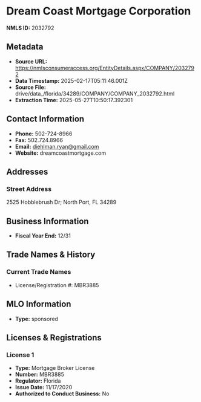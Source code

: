 # Dream Coast Mortgage Corporation

**NMLS ID:** 2032792

## Metadata
- **Source URL:** https://nmlsconsumeraccess.org/EntityDetails.aspx/COMPANY/2032792
- **Data Timestamp:** 2025-02-17T05:11:46.001Z
- **Source File:** drive/data_/florida/34289/COMPANY/COMPANY_2032792.html
- **Extraction Time:** 2025-05-27T10:50:17.392301

## Contact Information
- **Phone:** 502-724-8966
- **Fax:** 502.724.8966
- **Email:** diehlman.ryan@gmail.com
- **Website:** dreamcoastmortgage.com

## Addresses
### Street Address
2525 Hobblebrush Dr; North Port, FL 34289

## Business Information
- **Fiscal Year End:** 12/31

## Trade Names & History
### Current Trade Names
- License/Registration #: MBR3885

## MLO Information
- **Type:** sponsored

## Licenses & Registrations

### License 1
- **Type:** Mortgage Broker License
- **Number:** MBR3885
- **Regulator:** Florida
- **Issue Date:** 11/17/2020
- **Authorized to Conduct Business:** No
